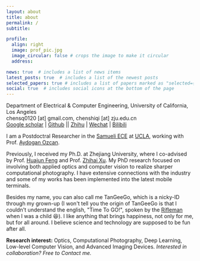 ```yaml
---
layout: about
title: about
permalink: /
subtitle:

profile:
  align: right
  image: prof_pic.jpg
  image_circular: false # crops the image to make it circular
  address: 

news: true  # includes a list of news items
latest_posts: true  # includes a list of the newest posts
selected_papers: true # includes a list of papers marked as "selected={true}"
social: true  # includes social icons at the bottom of the page
---
```


Department of Electrical & Computer Engineering, University of California, Los Angeles<br>
chensq0120 [at] gmail.com, chenshiqi [at] zju.edu.cn<br>
[Google scholar](https://scholar.google.com/citations?user=gJCsz90AAAAJ&hl) | [Github](https://github.com/TanGeeGo) || [Zhihu](https://www.zhihu.com/people/chenshiqi0120) | [Wechat](http://tangeego.github.io//assets/img/wechat_public_account.jpg) | [Bilibili](https://space.bilibili.com/318625627?spm_id_from=333.1007.0.0)

I am a Postdoctral Researcher in the [Samueli ECE](https://www.ee.ucla.edu) at [UCLA](https://www.ucla.edu/), working with Prof. [Aydogan Ozcan](https://research.seas.ucla.edu/ozcan/). 

Previously, I received my Ph.D. at Zhejiang University, where I co-advised by Prof. [Huajun Feng](https://person.zju.edu.cn/0086127) and Prof. [Zhihai Xu](https://person.zju.edu.cn/0089108#0). My PhD research focused on involving both applied optics and computer vision to realize sharper computational photography. I have extensive connections with the industry and some of my works has been implemented into the latest mobile terminals. 

Besides my name, you can also call me TanGeeGo, which is a nicky-ID through my grown-up (I won't tell you the origin of TanGeeGo is that I couldn't understand the english, "Time To GO!", spoken by the [Rifleman](https://wowpedia.fandom.com/wiki/Rifleman) when I was a child :satisfied:). I like anything that brings happiness, not only for me, but for all around. I believe science and technology are supposed to be fun after all.

**Research interest:** Optics, Computational Photography, Deep Learning, Low-level Computer Vision, and Advanced Imaging Devices. *Interested in collaboration? Free to Contact me.*
